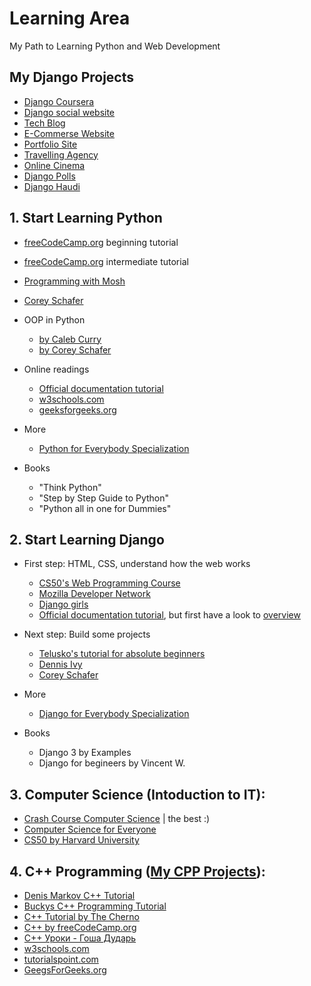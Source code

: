 # Learning Area
My Path to Learning Python and Web Development

## My Django Projects
- [Django Coursera](https://github.com/Rustam-Z/django-coursera)
- [Django social website](https://github.com/Rustam-Z/django-social-website)
- [Tech Blog](https://github.com/Rustam-Z/django-blog)
- [E-Commerse Website](https://github.com/Rustam-Z/django-online-shop)
- [Portfolio Site](https://github.com/Rustam-Z/django-pfs)
- [Travelling Agency](https://github.com/Rustam-Z/django-telusko)
- [Online Cinema](https://github.com/EightSoft-Academy/django-cinema)
- [Django Polls](https://github.com/EightSoft-Academy/django-polls)
- [Django Haudi](https://github.com/EightSoft-Academy/django-haudi)

## 1. Start Learning Python
- [freeCodeCamp.org](https://youtu.be/rfscVS0vtbw) beginning tutorial 
- [freeCodeCamp.org](https://youtu.be/HGOBQPFzWKo) intermediate tutorial 
- [Programming with Mosh](https://www.youtube.com/watch?v=_uQrJ0TkZlc)
- [Corey Schafer](https://www.youtube.com/playlist?list=PL-osiE80TeTt2d9bfVyTiXJA-UTHn6WwU)

- OOP in Python
  - [by Caleb Curry](https://youtu.be/MikphENIrOo)
  - [by Corey Schafer](https://www.youtube.com/playlist?list=PL-osiE80TeTsqhIuOqKhwlXsIBIdSeYtc)

- Online readings
  - [Official documentation tutorial](https://docs.python.org/3/tutorial/index.html)
  - [w3schools.com](https://www.w3schools.com/python/default.asp) 
  - [geeksforgeeks.org](https://www.geeksforgeeks.org/python-programming-language/)
  
- More
  - [Python for Everybody Specialization](https://www.coursera.org/specializations/python)

- Books
  - "Think Python" 
  - "Step by Step Guide to Python"
  - "Python all in one for Dummies" 

## 2. Start Learning Django 
- First step: HTML, CSS, understand how the web works
  - [CS50's Web Programming Course](https://www.youtube.com/playlist?list=PLhQjrBD2T380xvFSUmToMMzERZ3qB5Ueu)
  - [Mozilla Developer Network](https://developer.mozilla.org/en-US/docs/Learn) 
  - [Django girls](https://tutorial.djangogirls.org/en/)
  - [Official documentation tutorial](https://docs.djangoproject.com/en/3.1/intro/tutorial01/), but first have a look to [overview](https://docs.djangoproject.com/en/3.1/intro/overview/)

- Next step: Build some projects
  - [Telusko's tutorial for absolute beginners](https://www.youtube.com/watch?v=OTmQOjsl0eg)
  - [Dennis Ivy](https://www.youtube.com/playlist?list=PL-51WBLyFTg2vW-_6XBoUpE7vpmoR3ztO)
  - [Corey Schafer](https://www.youtube.com/playlist?list=PL-osiE80TeTtoQCKZ03TU5fNfx2UY6U4p)
  
- More 
  - [Django for Everybody Specialization](https://www.coursera.org/specializations/django)
  
- Books 
  - Django 3 by Examples
  - Django for begineers by Vincent W.
  
## 3. Computer Science (Intoduction to IT):
- [Crash Course Computer Science](https://www.youtube.com/playlist?list=PL8dPuuaLjXtNlUrzyH5r6jN9ulIgZBpdo) | the best :)
- [Computer Science for Everyone](https://www.youtube.com/playlist?list=PLrC-HcVNfULbGKkhJSgfqvqmaFAZvfHes) 
- [CS50 by Harvard University](https://www.youtube.com/c/cs50/videos)

## 4. C++ Programming ([My CPP Projects](https://github.com/Rustam-Z/cpp-projects)):
- [Denis Markov C++ Tutorial](https://www.youtube.com/playlist?list=PLbmlzoDQrXVFC13GjpPrJxl6mzTiX65gs)
- [Buckys C++ Programming Tutorial](https://www.youtube.com/playlist?list=PLAE85DE8440AA6B83)
- [C++ Tutorial by The Cherno](https://www.youtube.com/watch?v=18c3MTX0PK0&list=PLlrATfBNZ98dudnM48yfGUldqGD0S4FFb)
- [C++ by freeCodeCamp.org](https://www.youtube.com/watch?v=vLnPwxZdW4Y)
- [ С++ Уроки - Гоша Дударь](https://www.youtube.com/watch?v=qSHP98i9mDU&list=PL0lO_mIqDDFXNfqIL9PHQM7Wg_kOtDZsW)
- [w3schools.com](https://www.w3schools.com/cpp/default.asp) 
- [tutorialspoint.com](https://www.tutorialspoint.com/cplusplus/index.htm)
- [GeegsForGeeks.org](https://www.geeksforgeeks.org/c-plus-plus/)


